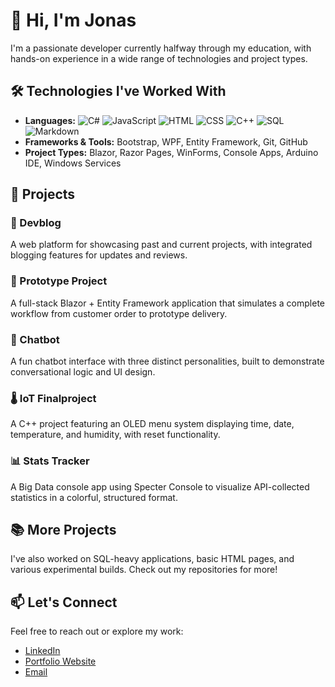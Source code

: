 # 👋 Hi, I'm Jonas

I'm a passionate developer currently halfway through my education, with hands-on experience in a wide range of technologies and project types.

## 🛠️ Technologies I've Worked With
- **Languages:**
![C#](https://img.shields.io/badge/C%23-239120?logo=csharp&logoColor=white&style=for-the-badge)
![JavaScript](https://img.shields.io/badge/JavaScript-F7DF1E?logo=javascript&logoColor=black&style=flat)
![HTML](https://img.shields.io/badge/HTML5-E34F26?logo=html5&logoColor=white&style=plastic)
![CSS](https://img.shields.io/badge/CSS3-1572B6?logo=css3&logoColor=white&style=social)
![C++](https://img.shields.io/badge/C++-00599C?logo=cplusplus&logoColor=white&style=for-the-badge)
![SQL](https://img.shields.io/badge/SQL-00599C?logo=sqlite&logoColor=orange&style=for-the-badge)
![Markdown](https://img.shields.io/badge/Markdown-00599C?logo=markdown&logoColor=black&style=for-the-badge)
- **Frameworks & Tools:** Bootstrap, WPF, Entity Framework, Git, GitHub
- **Project Types:** Blazor, Razor Pages, WinForms, Console Apps, Arduino IDE, Windows Services

## 🚀 Projects

### 📘 Devblog
A web platform for showcasing past and current projects, with integrated blogging features for updates and reviews.

### 🧪 Prototype Project
A full-stack Blazor + Entity Framework application that simulates a complete workflow from customer order to prototype delivery.

### 🤖 Chatbot
A fun chatbot interface with three distinct personalities, built to demonstrate conversational logic and UI design.

### 🌡️ IoT Finalproject
A C++ project featuring an OLED menu system displaying time, date, temperature, and humidity, with reset functionality.

### 📊 Stats Tracker
A Big Data console app using Specter Console to visualize API-collected statistics in a colorful, structured format.

## 📚 More Projects
I've also worked on SQL-heavy applications, basic HTML pages, and various experimental builds. Check out my repositories for more!

## 📫 Let's Connect
Feel free to reach out or explore my work:
- [LinkedIn](#)
- [Portfolio Website](#)
- [Email](mailto:jonasfpetersen1@gmail.com)
